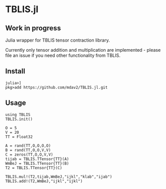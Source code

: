 # TBLIS.jl
## Work in progress
Julia wrapper for TBLIS tensor contraction library.

Currently only tensor addition and multiplication are implemented - please file an issue if you need 
other functionality from TBLIS.

## Install
```
julia>]
pkg>add https://github.com/mdav2/TBLIS.jl.git
```

## Usage
```
using TBLIS
TBLIS.init()

O = 5
V = 20
TT = Float32

A = rand(TT,O,O,O,O)
B = rand(TT,O,O,V,V)
C = zeros(TT,O,O,V,V)
tijab = TBLIS.TTensor{TT}(A)
WmBeJ = TBLIS.TTensor{TT}(B)
T2 = TBLIS.TTensor{TT}(C)

TBLIS.mul!(T2,tijab,WmBeJ,"ijkl","klab","ijab")
TBLIS.add!(T2,WmBeJ,"ijkl","ijkl")
